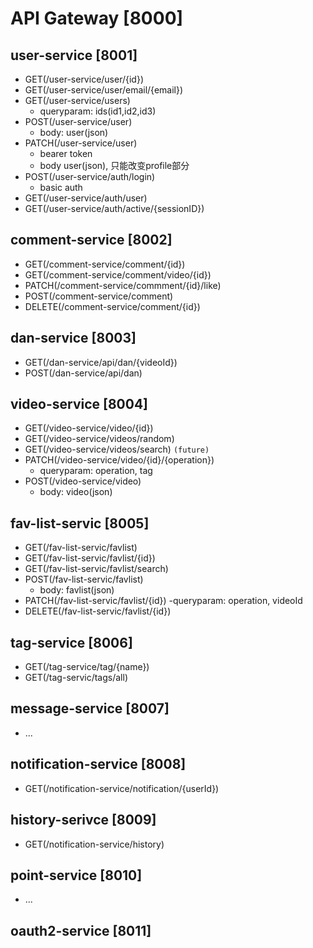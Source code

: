 # API Gateway [8000]
## user-service [8001]
- GET(/user-service/user/{id})
- GET(/user-service/user/email/{email})
- GET(/user-service/users)
    - queryparam: ids(id1,id2,id3)
- POST(/user-service/user)
    - body: user(json)
- PATCH(/user-service/user)
    - bearer token
    - body user(json), 只能改变profile部分
- POST(/user-service/auth/login)
    - basic auth
- GET(/user-service/auth/user)
- GET(/user-service/auth/active/{sessionID})
## comment-service [8002]
- GET(/comment-service/comment/{id})
- GET(/comment-service/comment/video/{id})
- PATCH(/comment-service/commment/{id}/like)
- POST(/comment-service/comment)
- DELETE(/comment-service/comment/{id})
## dan-service [8003]
- GET(/dan-service/api/dan/{videoId})
- POST(/dan-service/api/dan)
## video-service [8004]
- GET(/video-service/video/{id})
- GET(/video-service/videos/random)
- GET(/video-service/videos/search) `(future)`
- PATCH(/video-service/video/{id}/{operation})
    - queryparam: operation, tag
- POST(/video-service/video)
    - body: video(json)
## fav-list-servic [8005]
- GET(/fav-list-servic/favlist)
- GET(/fav-list-servic/favlist/{id})
- GET(/fav-list-servic/favlist/search)
- POST(/fav-list-servic/favlist) 
    - body: favlist(json)
- PATCH(/fav-list-servic/favlist/{id})
    -queryparam: operation, videoId
- DELETE(/fav-list-servic/favlist/{id})
## tag-service [8006]
- GET(/tag-service/tag/{name})
- GET(/tag-servic/tags/all)
## message-service [8007]
- ...
## notification-service [8008]
- GET(/notification-service/notification/{userId})
## history-serivce [8009]
- GET(/notification-service/history)
## point-service [8010]
- ...
## oauth2-service [8011]
